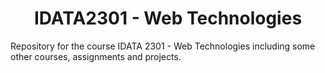 # <div align="center"> IDATA2301 - Web Technologies

Repository for the course IDATA 2301 - Web Technologies including some other courses, assignments and projects.
